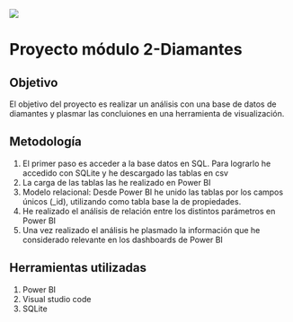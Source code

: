 <p align="left"><img src="https://cdn-images-1.medium.com/max/184/1*2GDcaeYIx_bQAZLxWM4PsQ@2x.png"></p>

# Proyecto módulo 2-Diamantes #

## Objetivo ##

El objetivo del proyecto es realizar un análisis con una base de datos de diamantes y plasmar las concluiones en una herramienta de visualización.

## Metodología ##
1) El primer paso es acceder a la base datos en SQL. Para lograrlo he accedido con SQLite y he descargado las tablas en csv
2) La carga de las tablas las he realizado en Power BI
3) Modelo relacional: Desde Power BI he unido las tablas por los campos únicos (_id), utilizando como tabla base la de propiedades.
4) He realizado el análisis de relación entre los distintos parámetros en Power BI
5) Una vez realizado el análisis he plasmado la información que he considerado relevante en los dashboards de Power BI

## Herramientas utilizadas ##
1) Power BI
2) Visual studio code
3) SQLite
